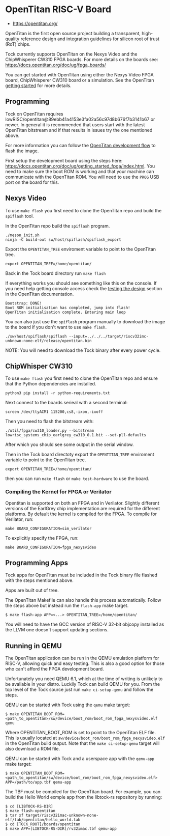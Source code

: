 OpenTitan RISC-V Board
======================

- https://opentitan.org/

OpenTitan is the first open source project building a transparent,
high-quality reference design and integration guidelines for
silicon root of trust (RoT) chips.

Tock currently supports OpenTitan on the Nexys Video and the ChipWhisperer
CW310 FPGA boards. For more details on the boards see:
https://docs.opentitan.org/doc/ug/fpga_boards/

You can get started with OpenTitan using either the Nexys Video FPGA
board, ChipWhisperer CW310 board or a simulation. See the OpenTitan
[getting started](https://docs.opentitan.org/doc/ug/getting_started/index.html)
for more details.

Programming
-----------

Tock on OpenTitan requires
lowRISC/opentitan@89ebb41a4153e3fa02a56c97d8b676f7b3141b67 or newer. In
general it is recommended that users start with the latest OpenTitan bitstream
and if that results in issues try the one mentioned above.

For more information you can follow the
[OpenTitan development flow](https://docs.opentitan.org/doc/ug/getting_started_fpga/index.html#testing-the-demo-design)
to flash the image.

First setup the development board using the steps here:
https://docs.opentitan.org/doc/ug/getting_started_fpga/index.html.
You need to make sure the boot ROM is working and that your machine can
communicate with the OpenTitan ROM. You will need to use the `PROG` USB
port on the board for this.

Nexys Video
-----------

To use `make flash` you first need to clone the OpenTitan repo and build
the `spiflash` tool.

In the OpenTitan repo build the `spiflash` program.

```shell
./meson_init.sh
ninja -C build-out sw/host/spiflash/spiflash_export
```

Export the `OPENTITAN_TREE` enviroment variable to point to the OpenTitan tree.

```shell
export OPENTITAN_TREE=/home/opentitan/
```

Back in the Tock board directory run `make flash`

If everything works you should see something like this on the console.
If you need help getting console access check the
[testing the design](https://docs.opentitan.org/doc/ug/getting_started_fpga/index.html#testing-the-demo-design)
section in the OpenTitan documentation.

```
Bootstrap: DONE!
Boot ROM initialisation has completed, jump into flash!
OpenTitan initialisation complete. Entering main loop
```

You can also just use the `spiflash` program manually to download the image
to the board if you don't want to use `make flash`.

```shell
./sw/host/spiflash/spiflash --input=../../../target/riscv32imc-unknown-none-elf/release/opentitan.bin
```

NOTE: You will need to download the Tock binary after every power cycle.

ChipWhisper CW310
-----------------

To use `make flash` you first need to clone the OpenTitan repo and ensure that
the Python dependencies are installed.

```shell
python3 pip install -r python-requirements.txt
```

Next connect to the boards serieal with a second terminal:

```shell
screen /dev/ttyACM1 115200,cs8,-ixon,-ixoff
```

Then you need to flash the bitstream with:


```shell
./util/fpga/cw310_loader.py --bitstream lowrisc_systems_chip_earlgrey_cw310_0.1.bit --set-pll-defaults
```

After which you should see some output in the serial window.

Then in the Tock board directoty export the `OPENTITAN_TREE` enviroment
variable to point to the OpenTitan tree.

```shell
export OPENTITAN_TREE=/home/opentitan/
```

then you can run `make flash` or `make test-hardware` to use the board.

### Compiling the Kernel for FPGA or Verilator

Opentitan is supported on both an FPGA and in Verilator. Slightly different
versions of the EarlGrey chip implementation are required for the different
platforms. By default the kernel is compiled for the FPGA. To compile for
Verilator, run:

```shell
make BOARD_CONFIGURATION=sim_verilator
```

To explicitly specify the FPGA, run:

```shell
make BOARD_CONFIGURATION=fpga_nexysvideo
```

Programming Apps
----------------

Tock apps for OpenTitan must be included in the Tock binary file flashed with
the steps mentioned above.

Apps are built out of tree.

The OpenTitan Makefile can also handle this process automatically. Follow
the steps above but instead run the `flash-app` make target.

```shell
$ make flash-app APP=<...> OPENTITAN_TREE=/home/opentitan/
```

You will need to have the GCC version of RISC-V 32-bit objcopy installed as
the LLVM one doesn't support updating sections.

Running in QEMU
---------------

The OpenTitan application can be run in the QEMU emulation platform for
RISC-V, allowing quick and easy testing. This is also a good option for
those who can't afford the FPGA development board.

Unfortunately you need QEMU 6.1, which at the time of writing is unlikely
to be avaliable in your distro. Luckily Tock can build QEMU for you. From
the top level of the Tock source just run `make ci-setup-qemu` and
follow the steps.

QEMU can be started with Tock using the `qemu` make target:

```shell
$ make OPENTITAN_BOOT_ROM=<path_to_opentitan>/sw/device/boot_rom/boot_rom_fpga_nexysvideo.elf qemu
```

Where OPENTITAN_BOOT_ROM is set to point to the OpenTitan ELF file. This is
usually located at `sw/device/boot_rom/boot_rom_fpga_nexysvideo.elf` in the
OpenTitan build output. Note that the `make ci-setup-qemu` target will also
download a ROM file.

QEMU can be started with Tock and a userspace app with the `qemu-app` make
target:

```shell
$ make OPENTITAN_BOOT_ROM=<path_to_opentitan/sw/device/boot_rom/boot_rom_fpga_nexysvideo.elf> APP=/path/to/app.tbf qemu-app
```

The TBF must be compiled for the OpenTitan board. For example, you can build
the Hello World exmple app from the libtock-rs repository by running:

```
$ cd [LIBTOCK-RS-DIR]
$ make flash-opentitan
$ tar xf target/riscv32imac-unknown-none-elf/tab/opentitan/hello_world.tab
$ cd [TOCK_ROOT]/boards/opentitan
$ make APP=[LIBTOCK-RS-DIR]/rv32imac.tbf qemu-app
```
